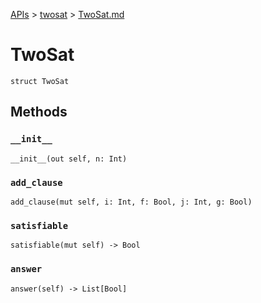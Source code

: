 [APIs](../index.md) > [twosat](./index.md) > [TwoSat.md]()

# TwoSat

```
struct TwoSat
```

## Methods

### `__init__`

```
__init__(out self, n: Int)
```

### `add_clause`

```
add_clause(mut self, i: Int, f: Bool, j: Int, g: Bool)
```

### `satisfiable`

```
satisfiable(mut self) -> Bool
```

### `answer`

```
answer(self) -> List[Bool]
```
